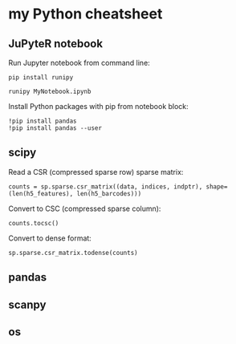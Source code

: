 # my Python cheatsheet

## JuPyteR notebook

Run Jupyter notebook from command line:

```
pip install runipy

runipy MyNotebook.ipynb
```

Install Python packages with pip from notebook block:

```
!pip install pandas
!pip install pandas --user
```

## scipy

Read a CSR (compressed sparse row) sparse matrix:

```
counts = sp.sparse.csr_matrix((data, indices, indptr), shape=(len(h5_features), len(h5_barcodes)))
```

Convert to CSC (compressed sparse column):

```
counts.tocsc()
```

Convert to dense format:

```
sp.sparse.csr_matrix.todense(counts)
```

## pandas


## scanpy


## os


